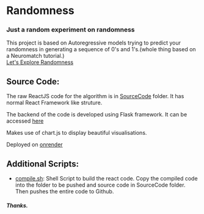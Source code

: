 # Randomness

### Just a random experiment on randomness

This project is based on Autoregressive models trying to predict your randomness in generating a sequence of 0's and 1's.(whole thing based on a Neuromatch tutorial.)  
[Let's Explore Randomness](https://prakashaditya369.github.io/randomness)

## Source Code:

The raw ReactJS code for the algorithm is in [SourceCode](/SourceCode) folder. It has normal React Framework like struture.  

The backend of the code is developed using Flask framework. It can be accessed [here](https://github.com/prakashaditya369/flaskbackend/blob/master/random_experiment.py)

Makes use of chart.js to display beautiful visualisations.

Deployed on [onrender](onrender.com)

## Additional Scripts:

- [compile.sh](/compile.sh): Shell Script to build the react code. Copy the compiled code into the folder to be pushed and source code in SourceCode folder. Then pushes the entire code to Github.

##### Thanks.
